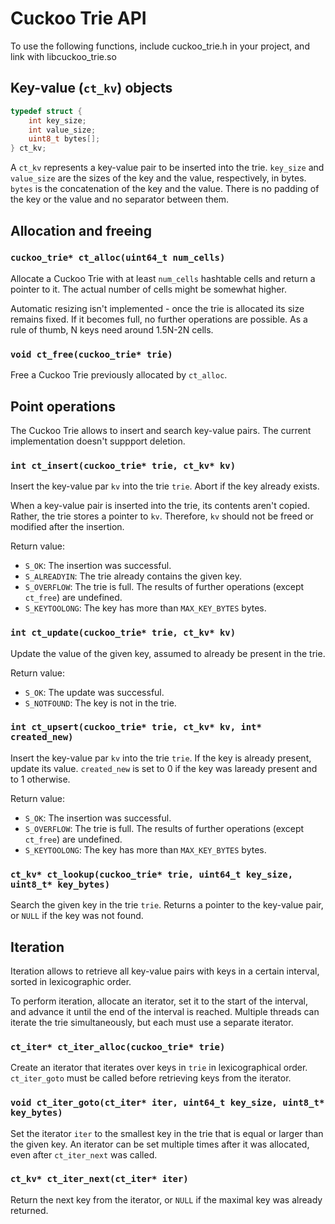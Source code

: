 # Cuckoo Trie API

To use the following functions, include cuckoo_trie.h in your project, and link with libcuckoo_trie.so

## Key-value (`ct_kv`) objects

```c
typedef struct {
	int key_size;
	int value_size;
	uint8_t bytes[];
} ct_kv;
```

A `ct_kv` represents a key-value pair to be inserted into the trie. `key_size` and `value_size` are the sizes of the key and the value, respectively, in bytes. `bytes` is the concatenation of the key and the value. There is no padding of the key or the value and no separator between them.

## Allocation and freeing

### `cuckoo_trie* ct_alloc(uint64_t num_cells)`

Allocate a Cuckoo Trie with at least `num_cells` hashtable cells and return a pointer to it. The actual number of cells might be somewhat higher.

Automatic resizing isn't implemented - once the trie is allocated its size remains fixed. If it becomes full, no further operations are possible. As a rule of thumb, N keys need around 1.5N-2N cells.

### `void ct_free(cuckoo_trie* trie)`

Free a Cuckoo Trie previously allocated by `ct_alloc`.

## Point operations

The Cuckoo Trie allows to insert and search key-value pairs. The current implementation doesn't suppport deletion.

### `int ct_insert(cuckoo_trie* trie, ct_kv* kv)`

Insert the key-value par `kv` into the trie `trie`. Abort if the key already exists.

When a key-value pair is inserted into the trie, its contents aren't copied. Rather, the trie stores a pointer to `kv`. Therefore, `kv` should not be freed or modified after the insertion.

Return value:
- `S_OK`: The insertion was successful.
- `S_ALREADYIN`: The trie already contains the given key.
- `S_OVERFLOW`: The trie is full. The results of further operations (except `ct_free`) are undefined.
- `S_KEYTOOLONG`: The key has more than `MAX_KEY_BYTES` bytes.

### `int ct_update(cuckoo_trie* trie, ct_kv* kv)`

Update the value of the given key, assumed to already be present in the trie.

Return value:
- `S_OK`: The update was successful.
- `S_NOTFOUND`: The key is not in the trie.

### `int ct_upsert(cuckoo_trie* trie, ct_kv* kv, int* created_new)`

Insert the key-value par `kv` into the trie `trie`. If the key is already present, update its value. `created_new` is set to 0 if the key was laready present and to 1 otherwise.

Return value:
- `S_OK`: The insertion was successful.
- `S_OVERFLOW`: The trie is full. The results of further operations (except `ct_free`) are undefined.
- `S_KEYTOOLONG`: The key has more than `MAX_KEY_BYTES` bytes.

### `ct_kv* ct_lookup(cuckoo_trie* trie, uint64_t key_size, uint8_t* key_bytes)`

Search the given key in the trie `trie`. Returns a pointer to the key-value pair, or `NULL` if the key was not found.

## Iteration

Iteration allows to retrieve all key-value pairs with keys in a certain interval, sorted in lexicographic order.

To perform iteration, allocate an iterator, set it to the start of the interval, and advance it until the end of the interval is reached. Multiple threads can iterate the trie simultaneously, but each must use a separate iterator.

### `ct_iter* ct_iter_alloc(cuckoo_trie* trie)`

Create an iterator that iterates over keys in `trie` in lexicographical order. `ct_iter_goto` must be called before retrieving keys from the iterator.

### `void ct_iter_goto(ct_iter* iter, uint64_t key_size, uint8_t* key_bytes)`

Set the iterator `iter` to the smallest key in the trie that is equal or larger than the given key. An iterator can be set multiple times after it was allocated, even after `ct_iter_next` was called.

### `ct_kv* ct_iter_next(ct_iter* iter)`

Return the next key from the iterator, or `NULL` if the maximal key was already returned.